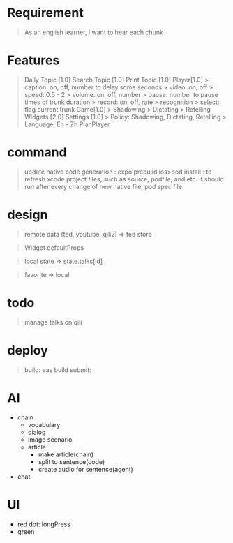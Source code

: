 Requirement
===========
> As an english learner, I want to hear each chunk

Features
========
> Daily Topic [1.0]
> Search Topic [1.0]
> Print Topic [1.0]
> Player[1.0]
    > caption: on, off, number to delay some seconds
    > video: on, off
    > speed: 0.5 - 2
    > volume: on, off, number
    > pause: number to pause times of trunk duration
    > record: on, off, rate
        > recognition
    > select: flag current trunk
> Game[1.0]
    > Shadowing
    > Dictating
    > Retelling
> Widgets [2.0]
> Settings [1.0]
    > Policy: Shadowing, Dictating, Retelling
    > Language: En - Zh
> PlanPlayer 


command
=======
> update native code generation : expo prebuild
> ios>pod install : to refresh xcode project files, such as source, podfile, and etc. it should run after every change of new native file, pod spec file

design
======
> remote data (ted, youtube, qili2) => ted store

> Widget defaultProps 

> local state => state.talks[id]

> favorite => local

todo
====
> manage talks on qili

deploy
=====
> build: eas build
> submit: 

AI
==
* chain
    * vocabulary
    * dialog
    * image scenario
    * article
        * make article(chain)
        * split to sentence(code)
        * create audio for sentence(agent)
* chat

UI
===
* red dot: longPress
* green
